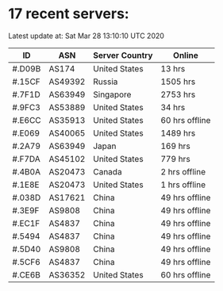 # 17 recent servers:

Latest update at: Sat Mar 28 13:10:10 UTC 2020

| ID | ASN | Server Country | Online |
| -- | --- | -------------- | ------ |
| #.D09B | AS174 | United States | 13 hrs |
| #.15CF | AS49392 | Russia | 1505 hrs |
| #.7F1D | AS63949 | Singapore | 2753 hrs |
| #.9FC3 | AS53889 | United States | 34 hrs |
| #.E6CC | AS35913 | United States | 60 hrs offline |
| #.E069 | AS40065 | United States | 1489 hrs |
| #.2A79 | AS63949 | Japan | 169 hrs |
| #.F7DA | AS45102 | United States | 779 hrs |
| #.4B0A | AS20473 | Canada | 2 hrs offline |
| #.1E8E | AS20473 | United States | 1 hrs offline |
| #.038D | AS17621 | China | 49 hrs offline |
| #.3E9F | AS9808 | China | 49 hrs offline |
| #.EC1F | AS4837 | China | 49 hrs offline |
| #.5494 | AS4837 | China | 49 hrs offline |
| #.5D40 | AS9808 | China | 49 hrs offline |
| #.5CF6 | AS4837 | China | 49 hrs offline |
| #.CE6B | AS36352 | United States | 60 hrs offline |

